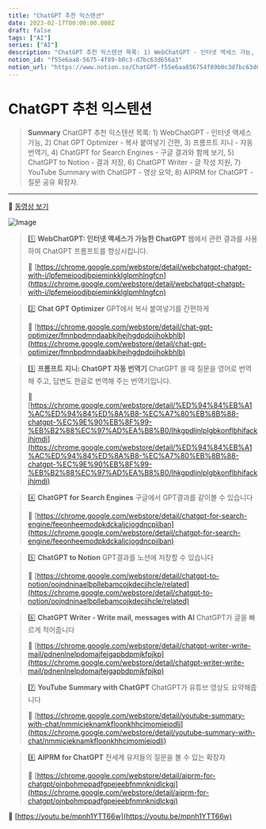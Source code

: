 ```yaml
---
title: "ChatGPT 추천 익스텐션"
date: 2023-02-17T00:00:00.000Z
draft: false
tags: ["AI"]
series: ["AI"]
description: "ChatGPT 추천 익스텐션 목록: 1) WebChatGPT - 인터넷 액세스 가능, 2) Chat GPT Optimizer - 복사 붙여넣기 간편, 3) 프롬프트 지니 - 자동 번역기, 4) ChatGPT for Search Engines - 구글 결과와 함께 보기, 5) ChatGPT to Notion - 결과 저장, 6) ChatGPT Writer - 글 작성 지원, 7) YouTube Summary with ChatGPT - 영상 요약, 8) AIPRM for ChatGPT - 질문 공유 확장자."
notion_id: "f55e6aa8-5675-4f89-b0c3-d7bc63d656a3"
notion_url: "https://www.notion.so/ChatGPT-f55e6aa856754f89b0c3d7bc63d656a3"
---
```


# ChatGPT 추천 익스텐션

> **Summary**
> ChatGPT 추천 익스텐션 목록: 1) WebChatGPT - 인터넷 액세스 가능, 2) Chat GPT Optimizer - 복사 붙여넣기 간편, 3) 프롬프트 지니 - 자동 번역기, 4) ChatGPT for Search Engines - 구글 결과와 함께 보기, 5) ChatGPT to Notion - 결과 저장, 6) ChatGPT Writer - 글 작성 지원, 7) YouTube Summary with ChatGPT - 영상 요약, 8) AIPRM for ChatGPT - 질문 공유 확장자.

---

🎥 [동영상 보기](https://www.youtube.com/watch?v=Xs-lqxU_PiQ)

![Image](https://prod-files-secure.s3.us-west-2.amazonaws.com/09ccd4d5-876c-4bba-bbdf-cc77a0a11257/13915db3-7a5e-4f93-89ef-005583115c8e/Untitled.png?X-Amz-Algorithm=AWS4-HMAC-SHA256&X-Amz-Content-Sha256=UNSIGNED-PAYLOAD&X-Amz-Credential=ASIAZI2LB466XPYHV2RN%2F20250724%2Fus-west-2%2Fs3%2Faws4_request&X-Amz-Date=20250724T102327Z&X-Amz-Expires=3600&X-Amz-Security-Token=IQoJb3JpZ2luX2VjEAIaCXVzLXdlc3QtMiJIMEYCIQCh0WVL0wgQh2rs4osr7pvBRUITgv58%2BvHDtxOGxQlyaQIhAPxd3EZhExo5LMNdv8xjZaEZF9yMTnPuyNkSF1Sphd8yKv8DCCoQABoMNjM3NDIzMTgzODA1IgwxgkPABNJ2A%2FqShTQq3AMFe8TErdui2ZIm6Jo%2FA47%2BmeMNj2eCag4yV7qltt8dQ98XmZ9X55dVuOpjFw4lknn7rNrkG5qvvnS%2FflznnJTDFBmTJ5JFaFov67V5%2BJRz7QoC0HwfdeGLSSe%2FhX0NRW%2FjSyTfxlknlJ2fsxWY%2B79cxKU3w9ljCmFyGwSx1VI7gMM55C%2BGySGPwBRjB%2FQNcOTTN9rXs53h%2FPNDRBz67d4jYouXXXrgfq2JBAfiF2%2BixO3mgfmAIxpI%2BbOZRMT1uREoIK8%2FpA9gJHSikIwPQeOvo9cmZD1A%2FTVIGxoWaUtBs80rghFS6n%2FHkxjH2YLAVmv1eQNeemrYW69vZDNFG7GOKr1EtQz3yW%2B7B%2F7mZLn7Qvl%2Fyw%2BVm7vh7Yd2LbQZpJ9LaXTLyPp4ZB8svP6uRVOimJHwsY%2B%2FFPKxryqEmRM7tIUsldje1woIWZsJEhhT58f63yjkEyIoyq0UM7geG2tm8snwaRtLMciZnKAyPxMLsqkD%2B5bJ8tTAQtdjMaw2i5XJRZ%2FJe2RRTjcylnu8PAngN904kgo4Ed5XMR7FSFD1Pu5po2DrGxCIswZAwVVn0m3pZu%2FFRP1ph8Ft360mErUiRdOvfKXQPN6ZKZdXYZT5Qv7D0XV6Zp4AgftBZjCR9YfEBjqkAeEHQaYQC8bWW2KxltVteWHqekM5qcSeCMPgbZiauGvvIa1lkFIABVvHUm%2F8zONA3dgnqVXxaNyLDqK%2FqejY8hPyB59lUTNVyLBD5ckp5QeBS1zsuLNT%2FA3rKs6xcmluY2GwUM5lC4jcfHkEY1WYbHUZZNieyNoAPhE6aHQOBlAwW%2BaHqu5kSOUR0zjEHbMRsPqKz4J9iwScYyTPyIqOJHmJRzDU&X-Amz-Signature=dfb5cf3d04cd02b48134731b5c07506ec5ab023bd62de45300fc2d4b42d49bc3&X-Amz-SignedHeaders=host&x-amz-checksum-mode=ENABLED&x-id=GetObject)

> 1️⃣ ****WebChatGPT: 인터넷 액세스가 가능한 ChatGPT****
> 웹에서 관련 결과를 사용하여 ChatGPT 프롬프트를 향상시킵니다.
>
> 🔗 [https://chrome.google.com/webstore/detail/webchatgpt-chatgpt-with-i/lpfemeioodjbpieminkklglpmhlngfcn](https://chrome.google.com/webstore/detail/webchatgpt-chatgpt-with-i/lpfemeioodjbpieminkklglpmhlngfcn)
>
>

> 2️⃣ ****Chat GPT Optimizer****
> GPT에서 복사 붙여넣기를 간편하게
>
> 🔗 [https://chrome.google.com/webstore/detail/chat-gpt-optimizer/fmnbpdmndaabkihejhgdpdpjihokbhlb](https://chrome.google.com/webstore/detail/chat-gpt-optimizer/fmnbpdmndaabkihejhgdpdpjihokbhlb)
>
>

> 3️⃣ ****프롬프트 지니: ChatGPT 자동 번역기****
> ChatGPT 쓸 때 질문을 영어로 번역해 주고, 답변도 한글로 번역해 주는 번역기입니다.
>
> 🔗 [https://chrome.google.com/webstore/detail/%ED%94%84%EB%A1%AC%ED%94%84%ED%8A%B8-%EC%A7%80%EB%8B%88-chatgpt-%EC%9E%90%EB%8F%99-%EB%B2%88%EC%97%AD%EA%B8%B0/lhkgpdljnlplgbkonflbhifackjhjmdj](https://chrome.google.com/webstore/detail/%ED%94%84%EB%A1%AC%ED%94%84%ED%8A%B8-%EC%A7%80%EB%8B%88-chatgpt-%EC%9E%90%EB%8F%99-%EB%B2%88%EC%97%AD%EA%B8%B0/lhkgpdljnlplgbkonflbhifackjhjmdj)
>
>

> 4️⃣ ****ChatGPT for Search Engines****
> 구글에서 GPT결과를 같이볼 수 있습니다
>
> 🔗 [https://chrome.google.com/webstore/detail/chatgpt-for-search-engine/feeonheemodpkdckaljcjogdncpiiban](https://chrome.google.com/webstore/detail/chatgpt-for-search-engine/feeonheemodpkdckaljcjogdncpiiban)
>
>

> 5️⃣ ****ChatGPT to Notion****
> GPT결과를 노션에 저장할 수 있습니다
>
> 🔗 [https://chrome.google.com/webstore/detail/chatgpt-to-notion/oojndninaelbpllebamcojkdecjjhcle/related](https://chrome.google.com/webstore/detail/chatgpt-to-notion/oojndninaelbpllebamcojkdecjjhcle/related)
>
>

> 6️⃣ ****ChatGPT Writer - Write mail, messages with AI****
> ChatGPT가 글을 빠르게 적어줍니다
>
> 🔗 [https://chrome.google.com/webstore/detail/chatgpt-writer-write-mail/pdnenlnelpdomajfejgapbdpmjkfpjkp](https://chrome.google.com/webstore/detail/chatgpt-writer-write-mail/pdnenlnelpdomajfejgapbdpmjkfpjkp)
>
>

> 7️⃣ ****YouTube Summary with ChatGPT****
> ChatGPT가 유튜브 영상도 요약해줍니다
>
> 🔗 [https://chrome.google.com/webstore/detail/youtube-summary-with-chat/nmmicjeknamkfloonkhhcjmomieiodli](https://chrome.google.com/webstore/detail/youtube-summary-with-chat/nmmicjeknamkfloonkhhcjmomieiodli)
>
>

> 8️⃣ ****AIPRM for ChatGPT****
> 전세계 유저들의 질문을 볼 수 있는 확장자
>
> 🔗 [https://chrome.google.com/webstore/detail/aiprm-for-chatgpt/ojnbohmppadfgpejeebfnmnknjdlckgj](https://chrome.google.com/webstore/detail/aiprm-for-chatgpt/ojnbohmppadfgpejeebfnmnknjdlckgj)
>
>
>

🔗 [https://youtu.be/mpnh1YTT66w](https://youtu.be/mpnh1YTT66w)

